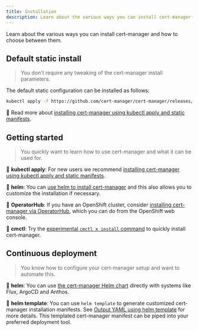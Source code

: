 ```yaml
---
title: Installation
description: Learn about the various ways you can install cert-manager and how to choose between them
---
```


Learn about the various ways you can install cert-manager and how to choose between them.

## Default static install

> You don't require any tweaking of the cert-manager install parameters.

The default static configuration can be installed as follows:

```bash
kubectl apply -f https://github.com/cert-manager/cert-manager/releases/download/v1.12.0/cert-manager.yaml
```

📖 Read more about [installing cert-manager using kubectl apply and static manifests](./kubectl.md).

## Getting started

> You quickly want to learn how to use cert-manager and what it can be used for.

📖 **kubectl apply**: For new users we recommend [installing cert-manager using kubectl apply and static manifests](./kubectl.md).

📖 **helm**: You can [use helm to install cert-manager](./helm.md) and this also allows you to customize the installation if necessary.

📖 **OperatorHub**: If you have an OpenShift cluster, consider [installing cert-manager via OperatorHub](./operator-lifecycle-manager.md),
which you can do from the OpenShift web console.

🚧 **cmctl**: Try the [experimental `cmctl x install` command](../reference/cmctl.md#install) to quickly install cert-manager.

## Continuous deployment

> You know how to configure your cert-manager setup and want to automate this.

📖 **helm**: You can use [the cert-manager Helm chart](./helm.md) directly with systems like Flux, ArgoCD and Anthos.

📖 **helm template**: You can use `helm template` to generate customized cert-manager installation manifests.
See [Output YAML using helm template](./helm.md#output-yaml) for more details.
This templated cert-manager manifest can be piped into your preferred deployment tool.

